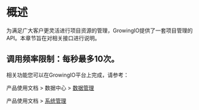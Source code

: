 # 概述

为满足广大客户更灵活进行项目资源的管理，GrowingIO提供了一套项目管理的API。本章节旨在对相关接口进行说明。

## 调用频率限制：**每秒最多10次。**

相关功能您可以在GrowingIO平台上完成，请参考：

产品使用文档 > 数据中心 > [数据管理](broken-reference)

产品使用文档 > [系统管理](broken-reference)
